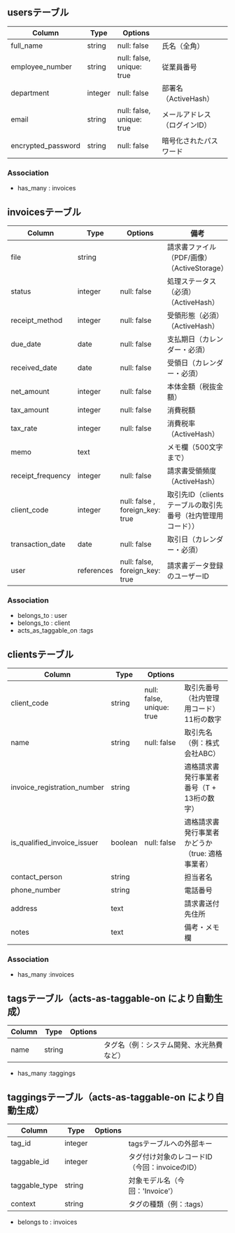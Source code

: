 
## usersテーブル

| Column             | Type   | Options                   |                            |
| ------------------ | ------ | ------------------------- |----------------------------|
| full_name          | string | null: false               | 氏名（全角）                 |
| employee_number    | string | null: false, unique: true | 従業員番号                   |
| department         | integer | null: false               | 部署名（ActiveHash）        |
| email              | string | null: false, unique: true | メールアドレス（ログインID）   |
| encrypted_password | string | null: false               | 暗号化されたパスワード         |



### Association
- has_many : invoices


## invoicesテーブル

| Column                      | Type     | Options                        | 備考                                      |
|-----------------------------|----------|--------------------------------|------------------------------------------|
| file                        | string   |                                | 請求書ファイル（PDF/画像） （ActiveStorage）  |
| status                      | integer  | null: false                    | 処理ステータス（必須）（ActiveHash）          |
| receipt_method              | integer  | null: false                    | 受領形態（必須）  （ActiveHash）             |
| due_date                    | date     | null: false                    | 支払期日（カレンダー・必須）                      |
| received_date               | date     | null: false                    | 受領日（カレンダー・必須）                    |
| net_amount               	  | integer	 | null: false	                  | 本体金額（税抜金額）                         |
| tax_amount	                | integer	 | null: false	                  | 消費税額                                   |
| tax_rate	                  | integer	 | null: false	                  | 消費税率（ActiveHash）                     |
| memo                        | text     |                                | メモ欄（500文字まで）                        | 
|receipt_frequency            | integer  | null: false                    | 請求書受領頻度（ActiveHash）                 |
|client_code                  | integer  | null: false , foreign_key: true| 取引先ID（clientsテーブルの取引先番号（社内管理用コード））              |
| transaction_date            | date     | null: false                    | 取引日（カレンダー・必須）                    |
| user                        | references | null: false, foreign_key: true | 請求書データ登録のユーザーID            |



### Association
- belongs_to : user
- belongs_to : client
- acts_as_taggable_on :tags



## clientsテーブル
| Column             | Type     | Options                   |                            |
| ------------------ | -------- | ------------------------- |----------------------------|
| client_code     	 | string	  | null: false, unique: true	| 取引先番号（社内管理用コード）11桁の数字  |
| name             	 | string	  | null: false	              | 取引先名（例：株式会社ABC）    |
| invoice_registration_number | string   |                                | 適格請求書発行事業者番号（T + 13桁の数字）      |
| is_qualified_invoice_issuer | boolean  | null: false                    | 適格請求書発行事業者かどうか（true: 適格事業者） |
| contact_person     | string	  |                           | 担当者名                    |
| phone_number       | string	  |                           | 電話番号                    |
| address            | text	    |                           | 請求書送付先住所              |
| notes              | text	    |                           | 備考・メモ欄                 |




### Association
- has_many :invoices


## tagsテーブル（acts-as-taggable-on により自動生成）

| Column           | Type     | Options                     |                                  |
| ---------------- | -------- | --------------------------- |----------------------------------|
| name	           | string	  |	                            |	タグ名（例：システム開発、水光熱費など）|

- has_many :taggings



## taggingsテーブル（acts-as-taggable-on により自動生成）
| Column           | Type     | Options                     |                                        |
| ---------------- | -------- | --------------------------- |----------------------------------------|
| tag_id           | integer  |	                            |	tagsテーブルへの外部キー                  |
| taggable_id  		 | integer  |	                            |	タグ付け対象のレコードID（今回：invoiceのID）|
| taggable_type	   | string	  |	                            |	対象モデル名（今回：'Invoice'）            |
| context		       | string	  |	                            |	タグの種類（例：:tags）                   |



- belongs to : invoices

